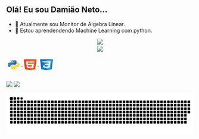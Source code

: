 
## Olá! Eu sou Damião Neto...

- 🔭 Atualmente sou Monitor de Álgebra Linear.
- 🌱 Estou aprendendendo Machine Learning com python.


<div align="center">
  <a href="https://github.com/Damiao-NT">
  <img height="160em" src="https://github-readme-stats.vercel.app/api?username=Damiao-NT&show_icons=true&theme=dark&include_all_commits=true&count_private=true"/>
</div>
  
  
  
<div align="center">
  <a href="https://github.com/Damiao-NT">
   <img height="160em" src="https://github-readme-stats.vercel.app/api/top-langs/?username=Damiao-NT&layout=compact&langs_count=7&theme=dark"/>
</div>
  

  
  
<div style="display: inline_block"><br>
   
  <img align="center" alt="Damião Neto - Python" height="30" width="40" src="https://raw.githubusercontent.com/devicons/devicon/master/icons/python/python-original.svg">
  <img align="center" alt="Damião Neto - HTML" height="30" width="40" src="https://raw.githubusercontent.com/devicons/devicon/master/icons/html5/html5-original.svg">
  <img align="center" alt="Damião Neto - CSS" height="30" width="40" src="https://raw.githubusercontent.com/devicons/devicon/master/icons/css3/css3-original.svg">

</div>
  
   ##
 
<div> 

  <a href="https://instagram.com/damiaont" target="_blank"><img src="https://img.shields.io/badge/-Instagram-%23E4405F?style=for-the-badge&logo=instagram&logoColor=white" target="_blank"></a>
  <a href = "mailto:damiaoneto10@gmail.com"><img src="https://img.shields.io/badge/-Gmail-%23333?style=for-the-badge&logo=gmail&logoColor=white" target="_blank"></a>
 
   ![Snake animation](https://github.com/Damiao-NT/Damiao-NT/blob/output/github-contribution-grid-snake.svg)
  
  </div>

 

